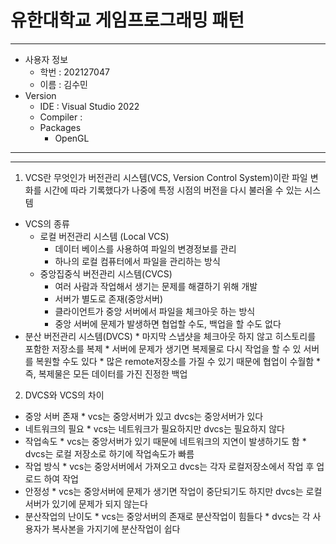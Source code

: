 # 유한대학교 게임프로그래밍 패턴
---
* 사용자 정보
    * 학번 : 202127047
    * 이름 : 김수민
* Version
    * IDE : Visual Studio 2022
    * Compiler : 
    * Packages
        * OpenGL
---
---
1. VCS란 무엇인가
버전관리 시스템(VCS, Version Control System)이란 파일 변화를 시간에 따라 기록했다가 나중에 특정 시점의 버전을 다시 불러올 수 있는 시스템

* VCS의 종류
    * 로컬 버전관리 시스템 (Local VCS)
        * 데이터 베이스를 사용하여 파일의 변경정보를 관리
        * 하나의 로컬 컴퓨터에서 파일을 관리하는 방식
    * 중앙집중식 버전관리 시스템(CVCS)
        * 여러 사람과 작업해서 생기는 문제를 해결하기 위해 개발
        * 서버가 별도로 존재(중앙서버)
        * 클라이언트가 중앙 서버에서 파일을 체크아웃 하는 방식
        * 중앙 서버에 문제가 발생하면 협업할 수도, 백업을 할 수도 없다
* 분산 버전관리 시스템(DVCS)
        * 마지막 스냅샷을 체크아웃 하지 않고 히스토리를 포함한 저장소를 복제
        * 서버에 문제가 생기면 복제물로 다시 작업을 할 수 있 서버를 복원할 수도 있다
        * 많은 remote저장소를 가질 수 있기 때문에 협업이 수월함
        * 즉, 복제물은 모든 데이터를 가진 진정한 백업


2. DVCS와 VCS의 차이
* 중앙 서버 존재
        * vcs는 중앙서버가 있고 dvcs는 중앙서버가 있다
* 네트워크의 필요
        * vcs는 네트워크가 필요하지만 dvcs는 필요하지 않다
* 작업속도
        * vcs는 중앙서버가 있기 때문에 네트워크의 지연이 발생하기도 함
        * dvcs는 로컬 저장소로 하기에 작업속도가 빠름
* 작업 방식
        * vcs는 중앙서버에서 가져오고 dvcs는 각자 로컬저장소에서 작업 후 업로드 하여 작업
* 안정성
        * vcs는 중앙서버에 문제가 생기면 작업이 중단되기도 하지만 dvcs는 로컬서버가 있기에 문제가 되지 않는다
* 분산작업의 난이도
        * vcs는 중앙서버의 존재로 분산작업이 힘들다
        * dvcs는 각 사용자가 복사본을 가지기에 분산작업이 쉽다
